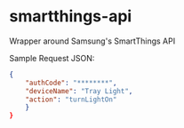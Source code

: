 # smartthings-api
Wrapper around Samsung's SmartThings API

Sample Request JSON:
```json
{ 
	"authCode": "********", 
	"deviceName": "Tray Light",
	"action": "turnLightOn"
	}
}
```

